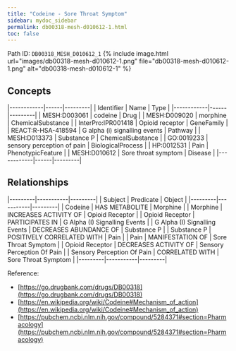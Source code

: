 ```yaml
---
title: "Codeine - Sore Throat Symptom"
sidebar: mydoc_sidebar
permalink: db00318-mesh-d010612-1.html
toc: false 
---
```



Path ID: `DB00318_MESH_D010612_1`
{% include image.html url="images/db00318-mesh-d010612-1.png" file="db00318-mesh-d010612-1.png" alt="db00318-mesh-d010612-1" %}

## Concepts

|------------|------|---------|
| Identifier | Name | Type    |
|------------|------|---------|
| MESH:D003061 | codeine | Drug |
| MESH:D009020 | morphine | ChemicalSubstance |
| InterPro:IPR001418 | Opioid receptor | GeneFamily |
| REACT:R-HSA-418594 | G alpha (i) signalling events | Pathway |
| MESH:D013373 | Substance P | ChemicalSubstance |
| GO:0019233 | sensory perception of pain | BiologicalProcess |
| HP:0012531 | Pain | PhenotypicFeature |
| MESH:D010612 | Sore throat symptom | Disease |
|------------|------|---------|

## Relationships

|---------|-----------|---------|
| Subject | Predicate | Object  |
|---------|-----------|---------|
| Codeine | HAS METABOLITE | Morphine |
| Morphine | INCREASES ACTIVITY OF | Opioid Receptor |
| Opioid Receptor | PARTICIPATES IN | G Alpha (I) Signalling Events |
| G Alpha (I) Signalling Events | DECREASES ABUNDANCE OF | Substance P |
| Substance P | POSITIVELY CORRELATED WITH | Pain |
| Pain | MANIFESTATION OF | Sore Throat Symptom |
| Opioid Receptor | DECREASES ACTIVITY OF | Sensory Perception Of Pain |
| Sensory Perception Of Pain | CORRELATED WITH | Sore Throat Symptom |
|---------|-----------|---------|

Reference: 
  - [https://go.drugbank.com/drugs/DB00318](https://go.drugbank.com/drugs/DB00318)
  - [https://en.wikipedia.org/wiki/Codeine#Mechanism_of_action](https://en.wikipedia.org/wiki/Codeine#Mechanism_of_action)
  - [https://pubchem.ncbi.nlm.nih.gov/compound/5284371#section=Pharmacology](https://pubchem.ncbi.nlm.nih.gov/compound/5284371#section=Pharmacology)

